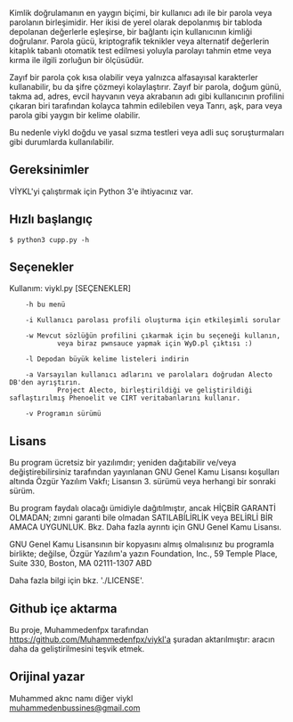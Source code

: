 Kimlik doğrulamanın en yaygın biçimi, bir kullanıcı adı ile bir parola veya parolanın birleşimidir. Her ikisi de yerel olarak depolanmış bir tabloda depolanan değerlerle eşleşirse, bir bağlantı için kullanıcının kimliği doğrulanır. Parola gücü, kriptografik teknikler veya alternatif değerlerin kitaplık tabanlı otomatik test edilmesi yoluyla parolayı tahmin etme veya kırma ile ilgili zorluğun bir ölçüsüdür.

Zayıf bir parola çok kısa olabilir veya yalnızca alfasayısal karakterler kullanabilir, bu da şifre çözmeyi kolaylaştırır. Zayıf bir parola, doğum günü, takma ad, adres, evcil hayvanın veya akrabanın adı gibi kullanıcının profilini çıkaran biri tarafından kolayca tahmin edilebilen veya Tanrı, aşk, para veya parola gibi yaygın bir kelime olabilir.

Bu nedenle viykl doğdu ve yasal sızma testleri veya adli suç soruşturmaları gibi durumlarda kullanılabilir.




Gereksinimler
------------

VİYKL'yi çalıştırmak için Python 3'e ihtiyacınız var.

Hızlı başlangıç
-----------

    $ python3 cupp.py -h

##  Seçenekler

  Kullanım: viykl.py [SEÇENEKLER]

        -h bu menü

        -i Kullanıcı parolası profili oluşturma için etkileşimli sorular

        -w Mevcut sözlüğün profilini çıkarmak için bu seçeneği kullanın,
                veya biraz pwnsauce yapmak için WyD.pl çıktısı :)

        -l Depodan büyük kelime listeleri indirin

        -a Varsayılan kullanıcı adlarını ve parolaları doğrudan Alecto DB'den ayrıştırın.
                Project Alecto, birleştirildiği ve geliştirildiği saflaştırılmış Phenoelit ve CIRT veritabanlarını kullanır.

        -v Programın sürümü



##  Lisans

  Bu program ücretsiz bir yazılımdır; yeniden dağıtabilir ve/veya değiştirebilirsiniz
  tarafından yayınlanan GNU Genel Kamu Lisansı koşulları altında
  Özgür Yazılım Vakfı; Lisansın 3. sürümü veya
  herhangi bir sonraki sürüm.

  Bu program faydalı olacağı ümidiyle dağıtılmıştır,
  ancak HİÇBİR GARANTİ OLMADAN; zımni garanti bile olmadan
  SATILABİLİRLİK veya BELİRLİ BİR AMACA UYGUNLUK. Bkz.
  Daha fazla ayrıntı için GNU Genel Kamu Lisansı.

  GNU Genel Kamu Lisansının bir kopyasını almış olmalısınız
  bu programla birlikte; değilse, Özgür Yazılım'a yazın
  Foundation, Inc., 59 Temple Place, Suite 330, Boston, MA 02111-1307 ABD

  Daha fazla bilgi için bkz. './LICENSE'.

##  Github içe aktarma

Bu proje, Muhammedenfpx tarafından https://github.com/Muhammedenfpx/viykl'a şuradan aktarılmıştır:
aracın daha da geliştirilmesini teşvik etmek.

##  Orijinal yazar

  Muhammed aknc namı diğer viykl  
  muhammedenbussines@gmail.com

